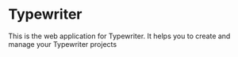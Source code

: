 # Typewriter

This is the web application for Typewriter. It helps you to create and manage your Typewriter projects